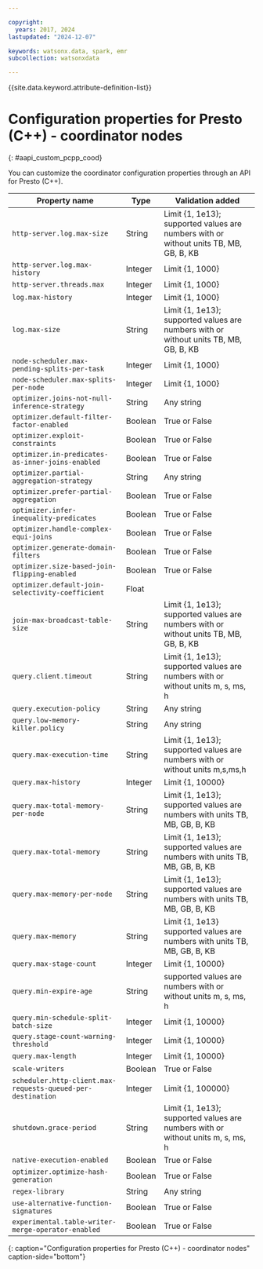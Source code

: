 ```yaml
---

copyright:
  years: 2017, 2024
lastupdated: "2024-12-07"

keywords: watsonx.data, spark, emr
subcollection: watsonxdata

---
```


{{site.data.keyword.attribute-definition-list}}

# Configuration properties for Presto (C++) - coordinator nodes
{: #aapi_custom_pcpp_cood}

You can customize the coordinator configuration properties through an API for Presto (C++).

| Property name | Type | Validation added |
| --- | --- | --- |
| `http-server.log.max-size` | String | Limit {1, 1e13}; supported values are numbers with or without units TB, MB, GB, B, KB |
| `http-server.log.max-history` | Integer | Limit {1, 1000} |
| `http-server.threads.max` | Integer | Limit {1, 1000} |
| `log.max-history` | Integer | Limit {1, 1000} |
| `log.max-size` | String | Limit {1, 1e13}; supported values are numbers with or without units TB, MB, GB, B, KB |
| `node-scheduler.max-pending-splits-per-task` | Integer | Limit {1, 1000} |
| `node-scheduler.max-splits-per-node` | Integer | Limit {1, 1000} |
| `optimizer.joins-not-null-inference-strategy` | String | Any string |
| `optimizer.default-filter-factor-enabled` | Boolean |  True or False |
| `optimizer.exploit-constraints` | Boolean | True or False |
| `optimizer.in-predicates-as-inner-joins-enabled` | Boolean | True or False |
| `optimizer.partial-aggregation-strategy` | String | Any string |
| `optimizer.prefer-partial-aggregation` | Boolean | True or False |
| `optimizer.infer-inequality-predicates` | Boolean | True or False |
| `optimizer.handle-complex-equi-joins` | Boolean | True or False |
| `optimizer.generate-domain-filters` | Boolean | True or False |
| `optimizer.size-based-join-flipping-enabled` | Boolean | True or False |
| `optimizer.default-join-selectivity-coefficient` | Float |  |
| `join-max-broadcast-table-size` | String | Limit {1, 1e13}; supported values are numbers with or without units TB, MB, GB, B, KB |
| `query.client.timeout` | String | Limit {1, 1e13}; supported values are numbers with or without units m, s, ms, h |
| `query.execution-policy` | String | Any string |
| `query.low-memory-killer.policy` | String | Any string |
| `query.max-execution-time` | String | Limit {1, 1e13}; supported values are numbers with or without units m,s,ms,h |
| `query.max-history` | Integer | Limit {1, 10000} |
| `query.max-total-memory-per-node` | String | Limit {1, 1e13}; supported values are numbers with units TB, MB, GB, B, KB |
| `query.max-total-memory` | String | Limit {1, 1e13}; supported values are numbers with units TB, MB, GB, B, KB |
| `query.max-memory-per-node` | String | Limit {1, 1e13}; supported values are numbers with units TB, MB, GB, B, KB |
| `query.max-memory` | String | Limit {1, 1e13} supported values are numbers with units TB, MB, GB, B, KB |
| `query.max-stage-count` | Integer | Limit {1, 10000} |
| `query.min-expire-age` | String | supported values are numbers with or without units m, s, ms, h |
| `query.min-schedule-split-batch-size` | Integer | Limit {1, 10000} |
| `query.stage-count-warning-threshold` | Integer | Limit {1, 10000} |
| `query.max-length` | Integer | Limit {1, 10000} |
| `scale-writers` | Boolean | True or False |
| `scheduler.http-client.max-requests-queued-per-destination` | Integer | Limit {1, 100000} |
| `shutdown.grace-period` | String | Limit {1, 1e13}; supported values are numbers with or without units m, s, ms, h |
| `native-execution-enabled` | Boolean | True or False |
| `optimizer.optimize-hash-generation` | Boolean | True or False |
| `regex-library` | String | Any string |
| `use-alternative-function-signatures` | Boolean | True or False |
| `experimental.table-writer-merge-operator-enabled` | Boolean | True or False |
{: caption="Configuration properties for Presto (C++) - coordinator nodes" caption-side="bottom"}
